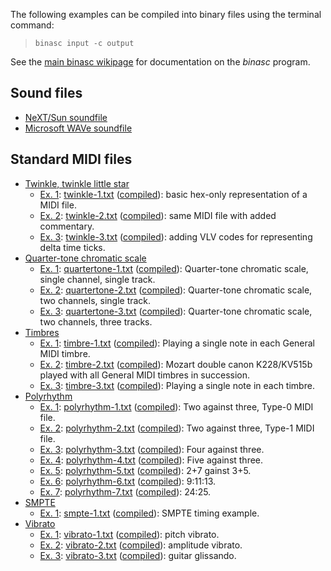 The following examples can be compiled into binary files using the terminal command:
> `binasc input -c output`

See the [main binasc wikipage](mainpage.md) for documentation on the _binasc_ program.

## Sound files ##
  * [NeXT/Sun soundfile](NeXT_Sun_soundfile.md)
  * [Microsoft WAVe soundfile](WAVE_soundfile.md)

## Standard MIDI files ##
  * [Twinkle, twinkle little star](twinkle.md)
    * [Ex. 1](twinkle#Example_1.md): [twinkle-1.txt](http://wiki.binasc.googlecode.com/hg/files/examples/twinkle-1.txt) ([compiled](http://wiki.binasc.googlecode.com/hg/files/examples/twinkle-1.mid)): basic hex-only representation of a MIDI file.
    * [Ex. 2](twinkle#Example_2.md): [twinkle-2.txt](http://wiki.binasc.googlecode.com/hg/files/examples/twinkle-2.txt) ([compiled](http://wiki.binasc.googlecode.com/hg/files/examples/twinkle-2.mid)): same MIDI file with added commentary.
    * [Ex. 3](twinkle#Example_3.md): [twinkle-3.txt](http://wiki.binasc.googlecode.com/hg/files/examples/twinkle-3.txt) ([compiled](http://wiki.binasc.googlecode.com/hg/files/examples/twinkle-3.mid)): adding VLV codes for representing delta time ticks.
  * [Quarter-tone chromatic scale](quartertone.md)
    * [Ex. 1](quartertone#Example_1.md): [quartertone-1.txt](http://wiki.binasc.googlecode.com/hg/files/examples/quartertone-1.txt) ([compiled](http://wiki.binasc.googlecode.com/hg/files/examples/quartertone-1.mid)): Quarter-tone chromatic scale, single channel, single track.
    * [Ex. 2](quartertone#Example_2.md): [quartertone-2.txt](http://wiki.binasc.googlecode.com/hg/files/examples/quartertone-2.txt) ([compiled](http://wiki.binasc.googlecode.com/hg/files/examples/quartertone-2.mid)): Quarter-tone chromatic scale, two channels, single track.
    * [Ex. 3](quartertone#Example_3.md): [quartertone-3.txt](http://wiki.binasc.googlecode.com/hg/files/examples/quartertone-3.txt) ([compiled](http://wiki.binasc.googlecode.com/hg/files/examples/quartertone-3.mid)): Quarter-tone chromatic scale, two channels, three tracks.
  * [Timbres](timbre.md)
    * [Ex. 1](timbre#Example_1.md): [timbre-1.txt](http://wiki.binasc.googlecode.com/hg/files/examples/timbre-1.txt) ([compiled](http://wiki.binasc.googlecode.com/hg/files/examples/timbre-1.mid)): Playing a single note in each General MIDI timbre.
    * [Ex. 2](timbre#Example_2.md): [timbre-2.txt](http://wiki.binasc.googlecode.com/hg/files/examples/timbre-2.txt) ([compiled](http://wiki.binasc.googlecode.com/hg/files/examples/timbre-2.mid)): Mozart double canon K228/KV515b played with all General MIDI timbres in succession.
    * [Ex. 3](timbre#Example_3.md): [timbre-3.txt](http://wiki.binasc.googlecode.com/hg/files/examples/timbre-3.txt) ([compiled](http://wiki.binasc.googlecode.com/hg/files/examples/timbre-3.mid)): Playing a single note in each timbre.
  * [Polyrhythm](polyrhythm.md)
    * [Ex. 1](polyrhythm#Example_1.md): [polyrhythm-1.txt](http://wiki.binasc.googlecode.com/hg/files/examples/polyrhythm-1.txt) ([compiled](http://wiki.binasc.googlecode.com/hg/files/examples/polyrhythm-1.mid)): Two against three, Type-0 MIDI file.
    * [Ex. 2](polyrhythm#Example_2.md): [polyrhythm-2.txt](http://wiki.binasc.googlecode.com/hg/files/examples/polyrhythm-2.txt) ([compiled](http://wiki.binasc.googlecode.com/hg/files/examples/polyrhythm-2.mid)): Two against three, Type-1 MIDI file.
    * [Ex. 3](polyrhythm#Example_3.md): [polyrhythm-3.txt](http://wiki.binasc.googlecode.com/hg/files/examples/polyrhythm-3.txt) ([compiled](http://wiki.binasc.googlecode.com/hg/files/examples/polyrhythm-3.mid)): Four against three.
    * [Ex. 4](polyrhythm#Example_4.md): [polyrhythm-4.txt](http://wiki.binasc.googlecode.com/hg/files/examples/polyrhythm-4.txt) ([compiled](http://wiki.binasc.googlecode.com/hg/files/examples/polyrhythm-4.mid)): Five against three.
    * [Ex. 5](polyrhythm#Example_5.md): [polyrhythm-5.txt](http://wiki.binasc.googlecode.com/hg/files/examples/polyrhythm-5.txt) ([compiled](http://wiki.binasc.googlecode.com/hg/files/examples/polyrhythm-5.mid)): 2+7 gainst 3+5.
    * [Ex. 6](polyrhythm#Example_6.md): [polyrhythm-6.txt](http://wiki.binasc.googlecode.com/hg/files/examples/polyrhythm-6.txt) ([compiled](http://wiki.binasc.googlecode.com/hg/files/examples/polyrhythm-6.mid)): 9:11:13.
    * [Ex. 7](polyrhythm#Example_7.md): [polyrhythm-7.txt](http://wiki.binasc.googlecode.com/hg/files/examples/polyrhythm-7.txt) ([compiled](http://wiki.binasc.googlecode.com/hg/files/examples/polyrhythm-7.mid)): 24:25.
  * [SMPTE](smpte.md)
    * [Ex. 1](smpte#Example_1.md): [smpte-1.txt](http://wiki.binasc.googlecode.com/hg/files/examples/smpte-1.txt) ([compiled](http://wiki.binasc.googlecode.com/hg/files/examples/smpte-1.mid)): SMPTE timing example.
  * [Vibrato](vibrato.md)
    * [Ex. 1](vibrato#Example_1.md): [vibrato-1.txt](http://wiki.binasc.googlecode.com/hg/files/examples/vibrato-1.txt) ([compiled](http://wiki.binasc.googlecode.com/hg/files/examples/vibrato-1.mid)): pitch vibrato.
    * [Ex. 2](vibrato#Example_2.md): [vibrato-2.txt](http://wiki.binasc.googlecode.com/hg/files/examples/vibrato-2.txt) ([compiled](http://wiki.binasc.googlecode.com/hg/files/examples/vibrato-2.mid)): amplitude vibrato.
    * [Ex. 3](vibrato#Example_3.md): [vibrato-3.txt](http://wiki.binasc.googlecode.com/hg/files/examples/vibrato-3.txt) ([compiled](http://wiki.binasc.googlecode.com/hg/files/examples/vibrato-3.mid)): guitar glissando.
